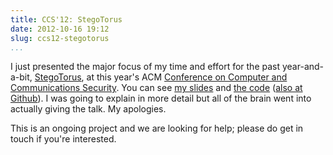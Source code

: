 ```yaml
---
title: CCS'12: StegoTorus
date: 2012-10-16 19:12
slug: ccs12-stegotorus
...
```


I just presented the major focus of my time and effort for the past
year-and-a-bit, [StegoTorus](https://research.owlfolio.org/pubs/2012-stegotorus.pdf), at this
year's ACM
[Conference on Computer and Communications Security](http://www.sigsac.org/ccs/CCS2012/).
You can see [my slides](https://research.owlfolio.org/pubs/2012-stegotorus-talk/) and
[the code](https://gitweb.torproject.org/stegotorus.git)
([also at Github](https://github.com/TheTorProject/stegotorus)). I was
going to explain in more detail but all of the brain went into
actually giving the talk. My apologies.

This is an ongoing project and we are looking for help; please do get in
touch if you're interested.
